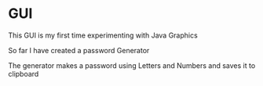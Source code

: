 # GUI

This GUI is my first time experimenting with Java Graphics

So far I have created a password Generator

The generator makes a password using Letters and Numbers and saves it to clipboard
